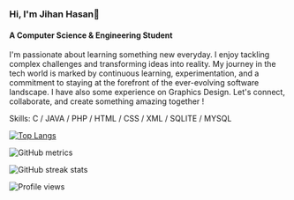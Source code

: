 ### Hi, I'm Jihan Hasan👋
#### A Computer Science & Engineering Student
I'm passionate about learning something new everyday. I enjoy tackling complex challenges and transforming ideas into reality. My journey in the tech world is marked by continuous learning, experimentation, and a commitment to staying at the forefront of the ever-evolving software landscape. I have also some experience on Graphics Design.
Let's connect, collaborate, and create something amazing together !

Skills: C / JAVA / PHP / HTML / CSS / XML / SQLITE / MYSQL


[![Top Langs](https://github-readme-stats.vercel.app/api/top-langs/?username=JihanHasan1)](https://github.com/anuraghazra/github-readme-stats)

![GitHub metrics](https://metrics.lecoq.io/JihanHasan1)  

![GitHub streak stats](https://streak-stats.demolab.com/?user=JihanHasan1)  

![Profile views](https://gpvc.arturio.dev/JihanHasan1)  

